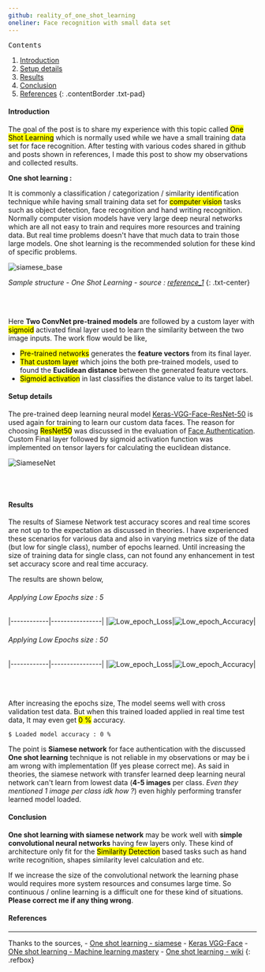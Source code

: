 ```yaml
---
github: reality_of_one_shot_learning
oneliner: Face recognition with small data set
---
```


<kbd class="imgtitle">Contents</kbd>

1. [Introduction](#introduction)
1. [Setup details](#setup-details)
1. [Results](#results)
1. [Conclusion](#conclusion)
1. [References](#references)
{: .contentBorder .txt-pad}

#### Introduction

The goal of the post is to share my experience with this topic called <mark>One Shot Learning</mark> which is normally used
while we have a small training data set for face recognition. After testing with various codes shared in github and posts shown
in references, I made this post to show my observations and collected results. 

**One shot learning :**

It is commonly a classification / categorization / similarity identification technique while having small training
data set for <mark>computer vision</mark> tasks such as object detection, face recognition and hand writing recognition. 
Normally computer vision models have very large deep neural networks which are all not easy to train and requires more resources
and training data. But real time problems doesn't have that much data to train those large models. One shot learning is the
recommended solution for these kind of specific problems.


![siamese_base](/images/ds/siamese_base.jpeg)

*Sample structure - One Shot Learning - source : [reference_1](#-references)*
{: .txt-center}

<br><br>

Here **Two ConvNet pre-trained models** are followed by a custom layer with <mark>sigmoid</mark> activated final layer 
used to learn the similarity between the two image inputs. The work flow would be like,

- <mark>Pre-trained networks</mark> generates the **feature vectors** from its final layer.
- <mark>That custom layer</mark> which joins the both pre-trained models, used to found the **Euclidean distance**
between the generated feature vectors.
- <mark>Sigmoid activation</mark> in last classifies the distance value to its target label.

#### Setup details

The pre-trained deep learning neural model [Keras-VGG-Face-ResNet-50][1] is used again for training to learn our custom data faces.
The reason for choosing <mark>ResNet50</mark> was discussed in the evaluation of [Face Authentication][4]. Custom Final 
layer followed by sigmoid activation function was implemented on tensor layers for calculating the euclidean distance.

![SiameseNet](/images/ds/SiameseResNet50.png)


<br><br>

#### Results

The results of Siamese Network test accuracy scores and real time scores are not up to the expectation as discussed in
theories. I have experienced these scenarios for various data and also in varying metrics size of the data (but low for single class), 
number of epochs learned. Until increasing the size of training data for single class, can not found any enhancement in 
test set accuracy score and real time accuracy.

The results are shown below,

###### Applying Low Epochs size : 5


|------------|----------------|
|![Low_epoch_Loss](https://raw.githubusercontent.com/Bhanuchander210/reality_of_one_shot_learning/master/SiameseResNet_Loss_Old.png)|![Low_epoch_Accuracy](https://raw.githubusercontent.com/Bhanuchander210/reality_of_one_shot_learning/master/SiameseResNet_Accuracy_Old.png)|

 
###### Applying Low Epochs size : 50


|------------|----------------|
|![Low_epoch_Loss](https://raw.githubusercontent.com/Bhanuchander210/reality_of_one_shot_learning/master/SiameseResNet_Loss_50.png)|![Low_epoch_Accuracy](https://raw.githubusercontent.com/Bhanuchander210/reality_of_one_shot_learning/master/SiameseResNet_Accuracy_50.png)|


<br><br>

After increasing the epochs size, The model seems well with cross validation test data. But when this trained loaded applied in 
real time test data, It may even get <mark>0 %</mark> accuracy. 


```commandline
$ Loaded model accuracy : 0 %
```



The point is **Siamese network** for face authentication with 
the discussed **One shot learning** technique is not reliable in my observations or may be i am wrong with implementation (If yes please correct me).
As said in theories, the siamese network with transfer learned deep learning neural network can't learn from lowest data 
(**4-5 images** per class. *Even they mentioned 1 image per class idk how ?*) even highly performing transfer learned model loaded.


#### Conclusion

**One shot learning with siamese network** may be work well with **simple convolutional neural networks** having few layers only.
These kind of architecture only fit for the <mark>Similarity Detection</mark> based tasks such as hand write recognition, 
shapes similarity level calculation and etc. 



If we increase the size of the convolutional network the learning phase would requires more system resources and consumes large time.
So continuous / online learning is a difficult one for these kind of situations. **Please correct me if any thing wrong**.

#### References
---

Thanks to the sources,
    - [One shot learning - siamese][2]
    - [Keras VGG-Face][1]
    - [ONe shot learning - Machine learning mastery](https://machinelearningmastery.com/one-shot-learning-with-siamese-networks-contrastive-and-triplet-loss-for-face-recognition/)
    - [One shot learning - wiki](https://en.wikipedia.org/wiki/One-shot_learning)
{: .refbox}

[1]: https://github.com/rcmalli/keras-vggface
[2]: https://towardsdatascience.com/one-shot-learning-with-siamese-networks-using-keras-17f34e75bb3d
[3]: https://github.com/iwantooxxoox/Keras-OpenFace
[4]: https://github.com/Bhanuchander210/face_authentication